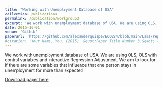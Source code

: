 ```yaml
---
title: "Working with Unemployment Database of USA"
collection: publications
permalink: /publication/workgroup3
excerpt: 'We work with unemployment database of USA. We are using OLS, OLS with control variables and Interactive Regression Adjustment. We aim to look for if there are some variables that influence that one person stays in unemployment for more than expected'
date: 2015-10-01
venue: 'Github'
paperurl: 'https://github.com/alexanderquispe/ECO224/blob/main/Labs/replication_3/Group6_lab3_python.ipynb'
#citation: 'Your Name, You. (2015). &quot;Paper Title Number 3.&quot; <i>Journal 1</i>. 1(3).'
---
```

We work with unemployment database of USA. We are using OLS, OLS with control variables and Interactive Regression Adjustment. We aim to look for if there are some variables that influence that one person stays in unemployment for more than expected

[Download paper here](https://github.com/alexanderquispe/ECO224/blob/main/Labs/replication_3/Group6_lab3_python.ipynb)

